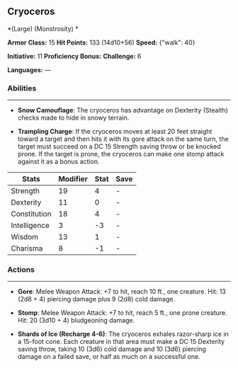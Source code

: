 ## Cryoceros
*(Large) (Monstrosity) *

**Armor Class:** 15
**Hit Points:** 133 (14d10+56)
**Speed:** {"walk": 40}

**Initiative:** 11
**Proficiency Bonus:**
**Challenge:** 6

**Languages:** —

### Abilities
 --- 
- **Snow Camouflage**: The cryoceros has advantage on Dexterity (Stealth) checks made to hide in snowy terrain.

- **Trampling Charge**: If the cryoceros moves at least 20 feet straight toward a target and then hits it with its gore attack on the same turn, the target must succeed on a DC 15 Strength saving throw or be knocked prone. If the target is prone, the cryoceros can make one stomp attack against it as a bonus action.



| Stats | Modifier | Stat | Save
| ---- | ---- | ---- | ---- |
| Strength | 19 | 4 | - |
| Dexterity | 11 | 0 | - |
| Constitution | 18 | 4 | - |
| Intelligence | 3 | -3 | - |
| Wisdom | 13 | 1 | - |
| Charisma | 8 | -1 | - |

### Actions
 --- 
- **Gore**: Melee Weapon Attack: +7 to hit, reach 10 ft., one creature. Hit: 13 (2d8 + 4) piercing damage plus 9 (2d8) cold damage.

- **Stomp**: Melee Weapon Attack: +7 to hit, reach 5 ft., one prone creature. Hit: 20 (3d10 + 4) bludgeoning damage.

- **Shards of Ice (Recharge 4-6)**: The cryoceros exhales razor-sharp ice in a 15-foot cone. Each creature in that area must make a DC 15 Dexterity saving throw, taking 10 (3d6) cold damage and 10 (3d6) piercing damage on a failed save, or half as much on a successful one.

